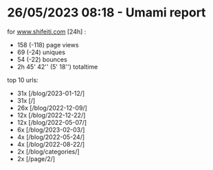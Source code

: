 # 26/05/2023 08:18 - Umami report
for www.shifeiti.com [24h] :

 - 158 (-118) page views
 - 69 (-24) uniques
 - 54 (-22) bounces
 - 2h 45' 42'' (5' 18'') totaltime


top 10 urls:
 - 31x [/blog/2023-01-12/]
 - 31x [/]
 - 26x [/blog/2022-12-09/]
 - 12x [/blog/2022-12-22/]
 - 12x [/blog/2022-05-07/]
 - 6x [/blog/2023-02-03/]
 - 4x [/blog/2022-05-24/]
 - 4x [/blog/2022-08-22/]
 - 2x [/blog/categories/]
 - 2x [/page/2/]



